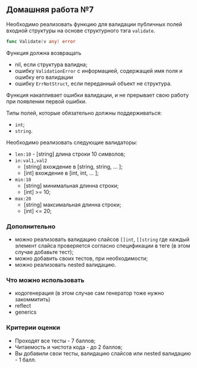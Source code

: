 ## Домашняя работа №7

Необходимо реализовать функцию для валидации публичных полей входной структуры на основе структурного тэга `validate`.

```go
func Validate(v any) error
```

Функция должна возвращать
- nil, если структура валидна;
- ошибку `ValidationError` с информацией, содержащей имя поля и ошибку его валидации
- ошибку `ErrNotStruct`, если переданный объект не структура.

Функция накапливает ошибки валидации, и не прерывает свою работу при появлении первой ошибки. 

Типы полей, которые обязательно должны поддерживаться:
- `int`;
- `string`.

Необходимо реализовать следующие валидаторы:

* `len:10` - [string] длина строки 10 символов;
* `in:val1,val2`
  * [string] вхождение в [string, string, ... ];
  * [int]  вхождение в [int, int, ... ];
* `min:10`
  * [string] минимальная длинна строки;
  * [int] >= 10;
* `max:20`
  * [string] максимальная длинна строки;
  * [int] <= 20;

### Дополнительно
* можно реализовать валидацию слайсов `[]int`, `[]string` где каждый элемент слайса проверяется согласно спецификации в теге (в этом случае добавьте тест);
* можно добавить своих тестов, при необходимости;
* можно реализовать nested валидацию.

### Что можно использовать
- кодогенерация (в этом случае сам генератор тоже нужно закоммитить)
- reflect 
- generics


### Критерии оценки
- Проходят все тесты - 7 баллов;
- Читаемость и чистота кода - до 2 баллов;
- Вы добавили свои тесты, валидацию слайсов или nested валидацию - 1 балл.
